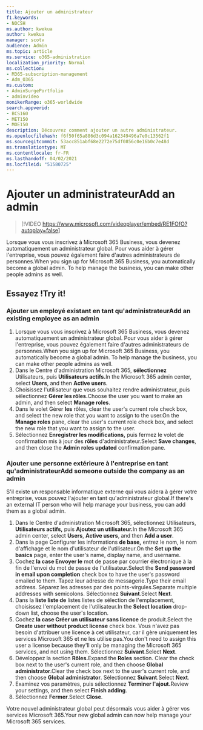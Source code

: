 ```yaml
---
title: Ajouter un administrateur
f1.keywords:
- NOCSH
ms.author: kwekua
author: kwekua
manager: scotv
audience: Admin
ms.topic: article
ms.service: o365-administration
localization_priority: Normal
ms.collection:
- M365-subscription-management
- Adm_O365
ms.custom:
- AdminSurgePortfolio
- adminvideo
monikerRange: o365-worldwide
search.appverid:
- BCS160
- MET150
- MOE150
description: Découvrez comment ajouter un autre administrateur.
ms.openlocfilehash: f6f50f65a886d3c094a162349496a7e0c13562f1
ms.sourcegitcommit: 53acc851abf68e2272e75df0856c0e16b0c7e48d
ms.translationtype: MT
ms.contentlocale: fr-FR
ms.lasthandoff: 04/02/2021
ms.locfileid: "51580725"
---
```

# <a name="add-an-admin"></a><span data-ttu-id="d82ff-103">Ajouter un administrateur</span><span class="sxs-lookup"><span data-stu-id="d82ff-103">Add an admin</span></span>

> [!VIDEO https://www.microsoft.com/videoplayer/embed/RE1FOfO?autoplay=false]

<span data-ttu-id="d82ff-104">Lorsque vous vous inscrivez à Microsoft 365 Business, vous devenez automatiquement un administrateur global. Pour vous aider à gérer l'entreprise, vous pouvez également faire d'autres administrateurs de personnes.</span><span class="sxs-lookup"><span data-stu-id="d82ff-104">When you sign up for Microsoft 365 Business, you automatically become a global admin. To help manage the business, you can make other people admins as well.</span></span> 

## <a name="try-it"></a><span data-ttu-id="d82ff-105">Essayez !</span><span class="sxs-lookup"><span data-stu-id="d82ff-105">Try it!</span></span>

### <a name="add-an-existing-employee-as-an-admin"></a><span data-ttu-id="d82ff-106">Ajouter un employé existant en tant qu'administrateur</span><span class="sxs-lookup"><span data-stu-id="d82ff-106">Add an existing employee as an admin</span></span>

1. <span data-ttu-id="d82ff-107">Lorsque vous vous inscrivez à Microsoft 365 Business, vous devenez automatiquement un administrateur global. Pour vous aider à gérer l'entreprise, vous pouvez également faire d'autres administrateurs de personnes.</span><span class="sxs-lookup"><span data-stu-id="d82ff-107">When you sign up for Microsoft 365 Business, you automatically become a global admin. To help manage the business, you can make other people admins as well.</span></span> 
1. <span data-ttu-id="d82ff-108">Dans le Centre d'administration Microsoft 365, **sélectionnez** Utilisateurs, puis **Utilisateurs actifs.**</span><span class="sxs-lookup"><span data-stu-id="d82ff-108">In the Microsoft 365 admin center, select **Users**, and then **Active users**.</span></span>
1. <span data-ttu-id="d82ff-109">Choisissez l'utilisateur que vous souhaitez rendre administrateur, puis sélectionnez **Gérer les rôles.**</span><span class="sxs-lookup"><span data-stu-id="d82ff-109">Choose the user you want to make an admin, and then select **Manage roles**.</span></span>
1. <span data-ttu-id="d82ff-110">Dans le volet Gérer **les** rôles, clear the user's current role check box, and select the new role that you want to assign to the user.</span><span class="sxs-lookup"><span data-stu-id="d82ff-110">On the **Manage roles** pane, clear the user's current role check box, and select the new role that you want to assign to the user.</span></span>
1. <span data-ttu-id="d82ff-111">Sélectionnez **Enregistrer les modifications,** puis fermez le volet de confirmation mis à jour des **rôles** d'administrateur.</span><span class="sxs-lookup"><span data-stu-id="d82ff-111">Select **Save changes**, and then close the **Admin roles updated** confirmation pane.</span></span>

### <a name="add-someone-outside-the-company-as-an-admin"></a><span data-ttu-id="d82ff-112">Ajouter une personne extérieure à l'entreprise en tant qu'administrateur</span><span class="sxs-lookup"><span data-stu-id="d82ff-112">Add someone outside the company as an admin</span></span>

<span data-ttu-id="d82ff-113">S'il existe un responsable informatique externe qui vous aidera à gérer votre entreprise, vous pouvez l'ajouter en tant qu'administrateur global.</span><span class="sxs-lookup"><span data-stu-id="d82ff-113">If there's an external IT person who will help manage your business, you can add them as a global admin.</span></span>

1. <span data-ttu-id="d82ff-114">Dans le Centre d'administration Microsoft 365, sélectionnez Utilisateurs, **Utilisateurs actifs,** puis **Ajoutez un utilisateur.**</span><span class="sxs-lookup"><span data-stu-id="d82ff-114">In the Microsoft 365 admin center, select **Users**, **Active users**, and then **Add a user**.</span></span>
1. <span data-ttu-id="d82ff-115">Dans la page Configurer les informations **de base,** entrez le nom, le nom d'affichage et le nom d'utilisateur de l'utilisateur.</span><span class="sxs-lookup"><span data-stu-id="d82ff-115">On the **Set up the basics** page, enter the user's name, display name, and username.</span></span>
1. <span data-ttu-id="d82ff-116">Cochez **la case Envoyer le** mot de passe par courrier électronique à la fin de l'envoi du mot de passe de l'utilisateur.</span><span class="sxs-lookup"><span data-stu-id="d82ff-116">Select the **Send password in email upon completion** check box to have the user's password emailed to them.</span></span> <span data-ttu-id="d82ff-117">Tapez leur adresse de messagerie.</span><span class="sxs-lookup"><span data-stu-id="d82ff-117">Type their email address.</span></span> <span data-ttu-id="d82ff-118">Séparez les adresses par des points-virgules.</span><span class="sxs-lookup"><span data-stu-id="d82ff-118">Separate multiple addresses with semicolons.</span></span> <span data-ttu-id="d82ff-119">Sélectionnez **Suivant**.</span><span class="sxs-lookup"><span data-stu-id="d82ff-119">Select **Next**.</span></span>
1. <span data-ttu-id="d82ff-120">Dans la **liste liste de** listes listes de sélection de l'emplacement, choisissez l'emplacement de l'utilisateur.</span><span class="sxs-lookup"><span data-stu-id="d82ff-120">In the **Select location** drop-down list, choose the user's location.</span></span>
1. <span data-ttu-id="d82ff-121">Cochez **la case Créer un utilisateur sans licence** de produit.</span><span class="sxs-lookup"><span data-stu-id="d82ff-121">Select the **Create user without product license** check box.</span></span> <span data-ttu-id="d82ff-122">Vous n'avez pas besoin d'attribuer une licence à cet utilisateur, car il gère uniquement les services Microsoft 365 et ne les utilise pas.</span><span class="sxs-lookup"><span data-stu-id="d82ff-122">You don't need to assign this user a license because they'll only be managing the Microsoft 365 services, and not using them.</span></span> <span data-ttu-id="d82ff-123">Sélectionnez **Suivant**.</span><span class="sxs-lookup"><span data-stu-id="d82ff-123">Select **Next**.</span></span>
1. <span data-ttu-id="d82ff-124">Développez la section **Rôles.**</span><span class="sxs-lookup"><span data-stu-id="d82ff-124">Expand the **Roles** section.</span></span> <span data-ttu-id="d82ff-125">Clear the check box next to the user's current role, and then choose **Global administrator**.</span><span class="sxs-lookup"><span data-stu-id="d82ff-125">Clear the check box next to the user's current role, and then choose **Global administrator**.</span></span> <span data-ttu-id="d82ff-126">Sélectionnez **Suivant**.</span><span class="sxs-lookup"><span data-stu-id="d82ff-126">Select **Next**.</span></span>
1. <span data-ttu-id="d82ff-127">Examinez vos paramètres, puis sélectionnez **Terminer l'ajout.**</span><span class="sxs-lookup"><span data-stu-id="d82ff-127">Review your settings, and then select **Finish adding**.</span></span>
1. <span data-ttu-id="d82ff-128">Sélectionnez **Fermer**.</span><span class="sxs-lookup"><span data-stu-id="d82ff-128">Select **Close**.</span></span>

<span data-ttu-id="d82ff-129">Votre nouvel administrateur global peut désormais vous aider à gérer vos services Microsoft 365.</span><span class="sxs-lookup"><span data-stu-id="d82ff-129">Your new global admin can now help manage your Microsoft 365 services.</span></span>